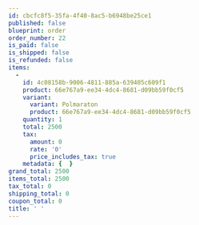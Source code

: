 ```yaml
---
id: cbcfc8f5-35fa-4f40-8ac5-b6948be25ce1
published: false
blueprint: order
order_number: 22
is_paid: false
is_shipped: false
is_refunded: false
items:
  -
    id: 4c08158b-9006-4811-885a-639405c609f1
    product: 66e767a9-ee34-4dc4-8681-d09bb59f0cf5
    variant:
      variant: Polmaraton
      product: 66e767a9-ee34-4dc4-8681-d09bb59f0cf5
    quantity: 1
    total: 2500
    tax:
      amount: 0
      rate: '0'
      price_includes_tax: true
    metadata: {  }
grand_total: 2500
items_total: 2500
tax_total: 0
shipping_total: 0
coupon_total: 0
title: ' '
---
```

